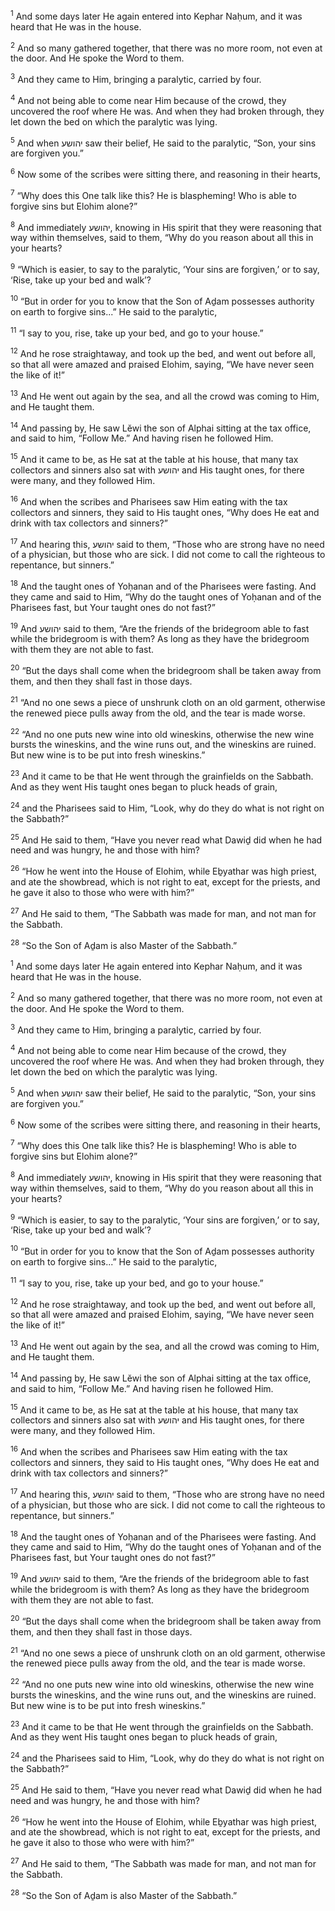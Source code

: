 <sup>1</sup> And some days later He again entered into Kephar Naḥum, and it was heard that He was in the house.

<sup>2</sup> And so many gathered together, that there was no more room, not even at the door. And He spoke the Word to them.

<sup>3</sup> And they came to Him, bringing a paralytic, carried by four.

<sup>4</sup> And not being able to come near Him because of the crowd, they uncovered the roof where He was. And when they had broken through, they let down the bed on which the paralytic was lying.

<sup>5</sup> And when יהושע saw their belief, He said to the paralytic, “Son, your sins are forgiven you.”

<sup>6</sup> Now some of the scribes were sitting there, and reasoning in their hearts,

<sup>7</sup> “Why does this One talk like this? He is blaspheming! Who is able to forgive sins but Elohim alone?”

<sup>8</sup> And immediately יהושע, knowing in His spirit that they were reasoning that way within themselves, said to them, “Why do you reason about all this in your hearts?

<sup>9</sup> “Which is easier, to say to the paralytic, ‘Your sins are forgiven,’ or to say, ‘Rise, take up your bed and walk’?

<sup>10</sup> “But in order for you to know that the Son of Aḏam possesses authority on earth to forgive sins...” He said to the paralytic,

<sup>11</sup> “I say to you, rise, take up your bed, and go to your house.”

<sup>12</sup> And he rose straightaway, and took up the bed, and went out before all, so that all were amazed and praised Elohim, saying, “We have never seen the like of it!”

<sup>13</sup> And He went out again by the sea, and all the crowd was coming to Him, and He taught them.

<sup>14</sup> And passing by, He saw Lĕwi the son of Alphai sitting at the tax office, and said to him, “Follow Me.” And having risen he followed Him.

<sup>15</sup> And it came to be, as He sat at the table at his house, that many tax collectors and sinners also sat with יהושע and His taught ones, for there were many, and they followed Him.

<sup>16</sup> And when the scribes and Pharisees saw Him eating with the tax collectors and sinners, they said to His taught ones, “Why does He eat and drink with tax collectors and sinners?”

<sup>17</sup> And hearing this, יהושע said to them, “Those who are strong have no need of a physician, but those who are sick. I did not come to call the righteous to repentance, but sinners.”

<sup>18</sup> And the taught ones of Yoḥanan and of the Pharisees were fasting. And they came and said to Him, “Why do the taught ones of Yoḥanan and of the Pharisees fast, but Your taught ones do not fast?”

<sup>19</sup> And יהושע said to them, “Are the friends of the bridegroom able to fast while the bridegroom is with them? As long as they have the bridegroom with them they are not able to fast.

<sup>20</sup> “But the days shall come when the bridegroom shall be taken away from them, and then they shall fast in those days.

<sup>21</sup> “And no one sews a piece of unshrunk cloth on an old garment, otherwise the renewed piece pulls away from the old, and the tear is made worse.

<sup>22</sup> “And no one puts new wine into old wineskins, otherwise the new wine bursts the wineskins, and the wine runs out, and the wineskins are ruined. But new wine is to be put into fresh wineskins.”

<sup>23</sup> And it came to be that He went through the grainfields on the Sabbath. And as they went His taught ones began to pluck heads of grain,

<sup>24</sup> and the Pharisees said to Him, “Look, why do they do what is not right on the Sabbath?”

<sup>25</sup> And He said to them, “Have you never read what Dawiḏ did when he had need and was hungry, he and those with him?

<sup>26</sup> “How he went into the House of Elohim, while Eḇyathar was high priest, and ate the showbread, which is not right to eat, except for the priests, and he gave it also to those who were with him?”

<sup>27</sup> And He said to them, “The Sabbath was made for man, and not man for the Sabbath.

<sup>28</sup> “So the Son of Aḏam is also Master of the Sabbath.”

<sup>1</sup> And some days later He again entered into Kephar Naḥum, and it was heard that He was in the house.

<sup>2</sup> And so many gathered together, that there was no more room, not even at the door. And He spoke the Word to them.

<sup>3</sup> And they came to Him, bringing a paralytic, carried by four.

<sup>4</sup> And not being able to come near Him because of the crowd, they uncovered the roof where He was. And when they had broken through, they let down the bed on which the paralytic was lying.

<sup>5</sup> And when יהושע saw their belief, He said to the paralytic, “Son, your sins are forgiven you.”

<sup>6</sup> Now some of the scribes were sitting there, and reasoning in their hearts,

<sup>7</sup> “Why does this One talk like this? He is blaspheming! Who is able to forgive sins but Elohim alone?”

<sup>8</sup> And immediately יהושע, knowing in His spirit that they were reasoning that way within themselves, said to them, “Why do you reason about all this in your hearts?

<sup>9</sup> “Which is easier, to say to the paralytic, ‘Your sins are forgiven,’ or to say, ‘Rise, take up your bed and walk’?

<sup>10</sup> “But in order for you to know that the Son of Aḏam possesses authority on earth to forgive sins...” He said to the paralytic,

<sup>11</sup> “I say to you, rise, take up your bed, and go to your house.”

<sup>12</sup> And he rose straightaway, and took up the bed, and went out before all, so that all were amazed and praised Elohim, saying, “We have never seen the like of it!”

<sup>13</sup> And He went out again by the sea, and all the crowd was coming to Him, and He taught them.

<sup>14</sup> And passing by, He saw Lĕwi the son of Alphai sitting at the tax office, and said to him, “Follow Me.” And having risen he followed Him.

<sup>15</sup> And it came to be, as He sat at the table at his house, that many tax collectors and sinners also sat with יהושע and His taught ones, for there were many, and they followed Him.

<sup>16</sup> And when the scribes and Pharisees saw Him eating with the tax collectors and sinners, they said to His taught ones, “Why does He eat and drink with tax collectors and sinners?”

<sup>17</sup> And hearing this, יהושע said to them, “Those who are strong have no need of a physician, but those who are sick. I did not come to call the righteous to repentance, but sinners.”

<sup>18</sup> And the taught ones of Yoḥanan and of the Pharisees were fasting. And they came and said to Him, “Why do the taught ones of Yoḥanan and of the Pharisees fast, but Your taught ones do not fast?”

<sup>19</sup> And יהושע said to them, “Are the friends of the bridegroom able to fast while the bridegroom is with them? As long as they have the bridegroom with them they are not able to fast.

<sup>20</sup> “But the days shall come when the bridegroom shall be taken away from them, and then they shall fast in those days.

<sup>21</sup> “And no one sews a piece of unshrunk cloth on an old garment, otherwise the renewed piece pulls away from the old, and the tear is made worse.

<sup>22</sup> “And no one puts new wine into old wineskins, otherwise the new wine bursts the wineskins, and the wine runs out, and the wineskins are ruined. But new wine is to be put into fresh wineskins.”

<sup>23</sup> And it came to be that He went through the grainfields on the Sabbath. And as they went His taught ones began to pluck heads of grain,

<sup>24</sup> and the Pharisees said to Him, “Look, why do they do what is not right on the Sabbath?”

<sup>25</sup> And He said to them, “Have you never read what Dawiḏ did when he had need and was hungry, he and those with him?

<sup>26</sup> “How he went into the House of Elohim, while Eḇyathar was high priest, and ate the showbread, which is not right to eat, except for the priests, and he gave it also to those who were with him?”

<sup>27</sup> And He said to them, “The Sabbath was made for man, and not man for the Sabbath.

<sup>28</sup> “So the Son of Aḏam is also Master of the Sabbath.”

